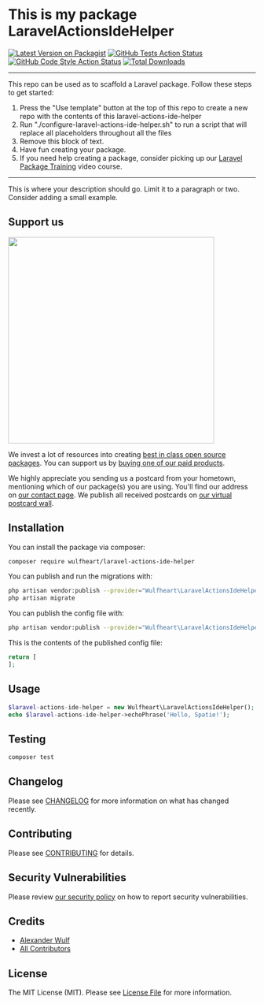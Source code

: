# This is my package LaravelActionsIdeHelper

[![Latest Version on Packagist](https://img.shields.io/packagist/v/wulfheart/laravel-actions-ide-helper.svg?style=flat-square)](https://packagist.org/packages/wulfheart/laravel-actions-ide-helper)
[![GitHub Tests Action Status](https://img.shields.io/github/workflow/status/wulfheart/laravel-actions-ide-helper/run-tests?label=tests)](https://github.com/wulfheart/laravel-actions-ide-helper/actions?query=workflow%3Arun-tests+branch%3Amain)
[![GitHub Code Style Action Status](https://img.shields.io/github/workflow/status/wulfheart/laravel-actions-ide-helper/Check%20&%20fix%20styling?label=code%20style)](https://github.com/wulfheart/laravel-actions-ide-helper/actions?query=workflow%3A"Check+%26+fix+styling"+branch%3Amain)
[![Total Downloads](https://img.shields.io/packagist/dt/wulfheart/laravel-actions-ide-helper.svg?style=flat-square)](https://packagist.org/packages/wulfheart/laravel-actions-ide-helper)

---
This repo can be used as to scaffold a Laravel package. Follow these steps to get started:

1. Press the "Use template" button at the top of this repo to create a new repo with the contents of this laravel-actions-ide-helper
2. Run "./configure-laravel-actions-ide-helper.sh" to run a script that will replace all placeholders throughout all the files
3. Remove this block of text.
4. Have fun creating your package.
5. If you need help creating a package, consider picking up our <a href="https://laravelpackage.training">Laravel Package Training</a> video course.
---

This is where your description should go. Limit it to a paragraph or two. Consider adding a small example.

## Support us

[<img src="https://github-ads.s3.eu-central-1.amazonaws.com/laravel-actions-ide-helper.jpg?t=1" width="419px" />](https://spatie.be/github-ad-click/laravel-actions-ide-helper)

We invest a lot of resources into creating [best in class open source packages](https://spatie.be/open-source). You can support us by [buying one of our paid products](https://spatie.be/open-source/support-us).

We highly appreciate you sending us a postcard from your hometown, mentioning which of our package(s) you are using. You'll find our address on [our contact page](https://spatie.be/about-us). We publish all received postcards on [our virtual postcard wall](https://spatie.be/open-source/postcards).

## Installation

You can install the package via composer:

```bash
composer require wulfheart/laravel-actions-ide-helper
```

You can publish and run the migrations with:

```bash
php artisan vendor:publish --provider="Wulfheart\LaravelActionsIdeHelper\LaravelActionsIdeHelperServiceProvider" --tag="laravel-actions-ide-helper-migrations"
php artisan migrate
```

You can publish the config file with:
```bash
php artisan vendor:publish --provider="Wulfheart\LaravelActionsIdeHelper\LaravelActionsIdeHelperServiceProvider" --tag="laravel-actions-ide-helper-config"
```

This is the contents of the published config file:

```php
return [
];
```

## Usage

```php
$laravel-actions-ide-helper = new Wulfheart\LaravelActionsIdeHelper();
echo $laravel-actions-ide-helper->echoPhrase('Hello, Spatie!');
```

## Testing

```bash
composer test
```

## Changelog

Please see [CHANGELOG](CHANGELOG.md) for more information on what has changed recently.

## Contributing

Please see [CONTRIBUTING](.github/CONTRIBUTING.md) for details.

## Security Vulnerabilities

Please review [our security policy](../../security/policy) on how to report security vulnerabilities.

## Credits

- [Alexander Wulf](https://github.com/Wulfheart)
- [All Contributors](../../contributors)

## License

The MIT License (MIT). Please see [License File](LICENSE.md) for more information.
